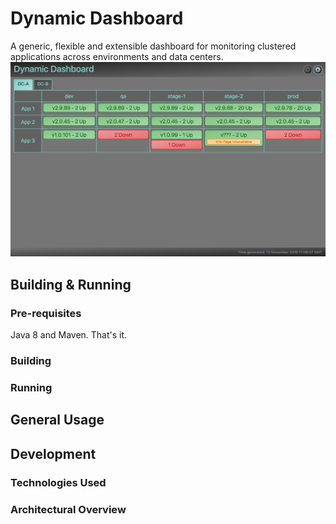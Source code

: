 # Dynamic Dashboard

A generic, flexible and extensible dashboard for monitoring clustered applications across environments and data centers.
![screenshot](/screenshot.jpg?raw=true)

## Building & Running
### Pre-requisites
Java 8 and Maven.  That's it.
### Building
### Running

## General Usage

## Development
### Technologies Used
### Architectural Overview
    
